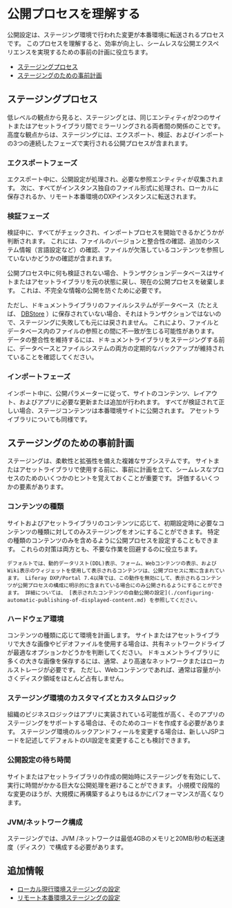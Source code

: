 # 公開プロセスを理解する

公開設定は、ステージング環境で行われた変更が本番環境に転送されるプロセスです。 このプロセスを理解すると、効率が向上し、シームレスな公開エクスペリエンスを実現するための事前の計画に役立ちます。

* [ステージングプロセス](#the-staging-process)
* [ステージングのための事前計画](#planning-ahead-for-staging)

## ステージングプロセス

低レベルの観点から見ると、ステージングとは、同じエンティティが2つのサイトまたはアセットライブラリ間でミラーリングされる両者間の関係のことです。 高度な観点からは、ステージングには、エクスポート、検証、およびインポートの3つの連続したフェーズで実行される公開プロセスが含まれます。

### エクスポートフェーズ

エクスポート中に、公開設定が処理され、必要な参照エンティティが収集されます。 次に、すべてがインスタンス独自のファイル形式に処理され、ローカルに保存されるか、リモート本番環境のDXPインスタンスに転送されます。

### 検証フェーズ

検証中に、すべてがチェックされ、インポートプロセスを開始できるかどうかが判断されます。 これには、ファイルのバージョンと整合性の確認、追加のシステム情報（言語設定など）の確認、ファイルが欠落しているコンテンツを参照していないかどうかの確認が含まれます。

公開プロセス中に何も検証されない場合、トランザクションデータベースはサイトまたはアセットライブラリを元の状態に戻し、現在の公開プロセスを破棄します。 これは、不完全な情報の公開を防ぐために必要です。

ただし、ドキュメントライブラリのファイルシステムがデータベース（たとえば、 [DBStore](../../../system-administration/file-storage/other-file-store-types/dbstore.md) ）に保存されていない場合、それはトランザクションではないので、ステージングに失敗しても元には戻されません。 これにより、ファイルとデータベース内のファイルの参照との間に不一致が生じる可能性があります。 データの整合性を維持するには、ドキュメントライブラリをステージングする前に、データベースとファイルシステムの両方の定期的なバックアップが維持されていることを確認してください。

### インポートフェーズ

インポート中に、公開パラメーターに従って、サイトのコンテンツ、レイアウト、およびアプリに必要な更新または追加が行われます。 すべてが検証されて正しい場合、ステージコンテンツは本番環境サイトに公開されます。 アセットライブラリについても同様です。

## ステージングのための事前計画

ステージングは、柔軟性と拡張性を備えた複雑なサブシステムです。 サイトまたはアセットライブラリで使用する前に、事前に計画を立て、シームレスなプロセスのためのいくつかのヒントを覚えておくことが重要です。 評価するいくつかの要素があります。

### コンテンツの種類

サイトおよびアセットライブラリのコンテンツに応じて、初期設定時に必要なコンテンツの種類に対してのみステージングをオンにすることができます。 特定の種類のコンテンツのみを含めるように公開プロセスを設定することもできます。 これらの対策は両方とも、不要な作業を回避するのに役立ちます。

```{important}
デフォルトでは、動的データリスト(DDL)表示、フォーム、Webコンテンツの表示、およびWiki表示のウィジェットを使用して表示されるコンテンツは、公開プロセスに常に含まれています。 Liferay DXP/Portal 7.4以降では、この動作を無効にして、表示されるコンテンツが公開プロセスの構成に明示的に含まれている場合にのみ公開されるようにすることができます。 詳細については、 [表示されたコンテンツの自動公開の設定](./configuring-automatic-publishing-of-displayed-content.md) を参照してください。
```

### ハードウェア環境

コンテンツの種類に応じて環境を計画します。 サイトまたはアセットライブラリで大きな画像やビデオファイルを使用する場合は、共有ネットワークドライブが最適なオプションかどうかを判断してください。 ドキュメントライブラリに多くの大きな画像を保存するには、通常、より高速なネットワークまたはローカルストレージが必要です。 ただし、Webコンテンツであれば、通常は容量が小さくディスク領域をほとんど占有しません。

### ステージング環境のカスタマイズとカスタムロジック

組織のビジネスロジックはアプリに実装されている可能性が高く、そのアプリのステージングをサポートする場合は、そのためのコードを作成する必要があります。 ステージング環境のルックアンドフィールを変更する場合は、新しいJSPコードを記述してデフォルトのUI設定を変更することも検討できます。

### 公開設定の待ち時間

サイトまたはアセットライブラリの作成の開始時にステージングを有効にして、実行に時間がかかる巨大な公開処理を避けることができます。 小規模で段階的な変更のほうが、大規模に再構築するよりもはるかにパフォーマンスが高くなります。

### JVM/ネットワーク構成

ステージングでは、JVM /ネットワークは最低4GBのメモリと20MB/秒の転送速度（ディスク）で構成する必要があります。

## 追加情報

* [ローカル現行環境ステージングの設定](./configuring-local-live-staging.md)
* [リモート本番環境ステージングの設定](./configuring-remote-live-staging.md)
